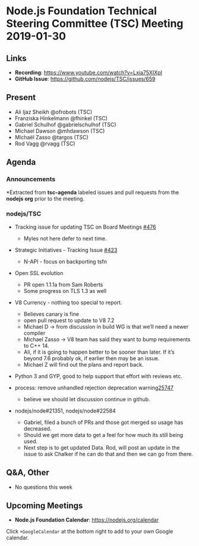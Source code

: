 # Node.js Foundation Technical Steering Committee (TSC) Meeting 2019-01-30

## Links

* **Recording**:  <https://www.youtube.com/watch?v=Lxia75XIXpI>
* **GitHub Issue**: <https://github.com/nodejs/TSC/issues/659>

## Present

* Ali Ijaz Sheikh @ofrobots (TSC)
* Franziska Hinkelmann @fhinkel (TSC)
* Gabriel Schulhof @gabrielschulhof (TSC)
* Michael Dawson @mhdawson (TSC)
* Michaël Zasso @targos (TSC)
* Rod Vagg @rvagg (TSC)

## Agenda

### Announcements

\*Extracted from **tsc-agenda** labeled issues and pull requests from the **nodejs org** prior to the meeting.

### nodejs/TSC

* Tracking issue for updating TSC on Board Meetings [#476](https://github.com/nodejs/TSC/issues/476)
  * Myles not here defer to next time.

* Strategic Initiatives - Tracking Issue [#423](https://github.com/nodejs/TSC/issues/423)
  * N-API - focus on backporting tsfn

* Open SSL evolution
  * PR open 1.1.1a from Sam Roberts
  * Some progress on TLS 1.3 as well

* V8 Currency - nothing too special to report.
  * Believes canary is fine
  * open pull request to update to V8 7.2
  * Michael D -> from discussion in build WG is that we’ll need a newer compiler
  * Michael Zasso -> V8 team has said they want to bump requirements to
    C++ 14.
  * Ali, if it is going to happen better to be sooner than later. If it’s beyond 7.6
    probably ok, if earlier then may be an issue.
  * Michael Z will find out the plans and report back.

* Python 3 and GYP, good to help support that effort with reviews etc.

* process: remove unhandled rejection deprecation warning[25747](https://github.com/nodejs/node/pull/25747)
  * believe we should let discussion continue in github.

* nodejs/node#21351,  nodejs/node#22584
  * Gabriel, filed a bunch of PRs and those got merged so usage has
    decreased.
  * Should we get more data to get a feel for how much its still being
    used.
  * Next step is to get updated Data. Rod, will post an update in the
    issue to ask Chalker if he can do that and then we can go
    from there.

## Q\&A, Other

* No questions this week

## Upcoming Meetings

* **Node.js Foundation Calendar**: <https://nodejs.org/calendar>

Click `+GoogleCalendar` at the bottom right to add to your own Google calendar.
